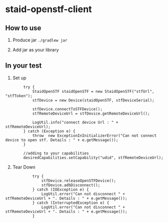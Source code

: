 # staid-openstf-client

## How to use
1. Produce jar 
```./gradlew jar```

2. Add jar as your library

## In your test
1. Set up
```
        try {
            StaidOpenSTF staidOpenSTF = new StaidOpenSTF("stfUrl", "stfToken");
            stfDevice = new Device(staidOpenSTF, stfDeviceSerial);

            stfDevice.connectToSTFDevice();
            stfRemoteDeviceUrl = stfDevice.getRemoteDeviceUrl();

            LogUtil.info("connect device Url : " + stfRemoteDeviceUrl);
        } catch (Exception e) {
            throw  new ExceptionInInitializerError("Can not connect device to open stf. Details : " + e.getMessage());
        }
         
        //adding to your capabilities
        desiredCapabilities.setCapability("udid", stfRemoteDeviceUrl);
```
2. Tear Down
```
            try {
                stfDevice.releaseOpenSTFDevice();
                stfDevice.adbDisconnect();
            } catch (IOException e) {
                LogUtil.error("Can not disconnect " + stfRemoteDeviceUrl + ". Details : " + e.getMessage());
            } catch (InterruptedException e) {
                LogUtil.error("Can not disconnect " + stfRemoteDeviceUrl + ". Details : " + e.getMessage());
            }
```
